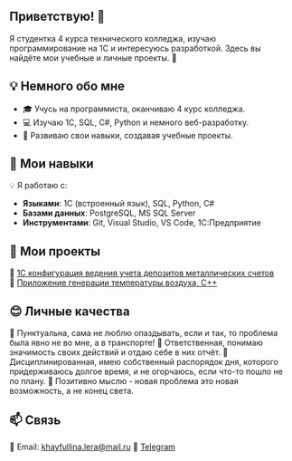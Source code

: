 ## Приветствую! 👋

Я студентка 4 курса технического колледжа, изучаю программирование на 1С и интересуюсь разработкой. Здесь вы найдёте мои учебные и личные проекты. 🚀

## 💡 Немного обо мне
- 🎓 Учусь на программиста, оканчиваю 4 курс колледжа.
- 💻 Изучаю 1С, SQL, C#, Python и немного веб-разработку.
- 🚀 Развиваю свои навыки, создавая учебные проекты.

## 🔧 Мои навыки
💡 Я работаю с:
- **Языками**: 1С (встроенный язык), SQL, Python, C#
- **Базами данных**: PostgreSQL, MS SQL Server
- **Инструментами**: Git, Visual Studio, VS Code, 1С:Предприятие

## 📂 Мои проекты  
📌 [1С конфигурация ведения учета депозитов металлических счетов](https://github.com/hamiyama/Metal-deposits)  
📌 [Приложение генерации температуры воздуха, C++]()  

## 😊 Личные качества
📑 Пунктуальна, сама не люблю опаздывать, если и так, то проблема была явно не во мне, а в транспорте!
📑 Ответственная, понимаю значимость своих действий и отдаю себе в них отчёт.
📑 Дисциплинированная, имею собственный распорядок дня, которого придерживаюсь долгое время, и не огорчаюсь, если что-то пошло не по плану.
📑 Позитивно мыслю - новая проблема это новая возможность, а не конец света.

## 📫 Связь
📧 Email: khayfullina.lera@mail.ru 
📂 [Telegram](https://t.me/jukuwoshintani)  


<!--
**hamiyama/hamiyama** is a ✨ _special_ ✨ repository because its `README.md` (this file) appears on your GitHub profile.

Here are some ideas to get you started:

- 🔭 I’m currently working on ...
- 🌱 I’m currently learning ...
- 👯 I’m looking to collaborate on ...
- 🤔 I’m looking for help with ...
- 💬 Ask me about ...
- 📫 How to reach me: ...
- 😄 Pronouns: ...
- ⚡ Fun fact: ...
-->
